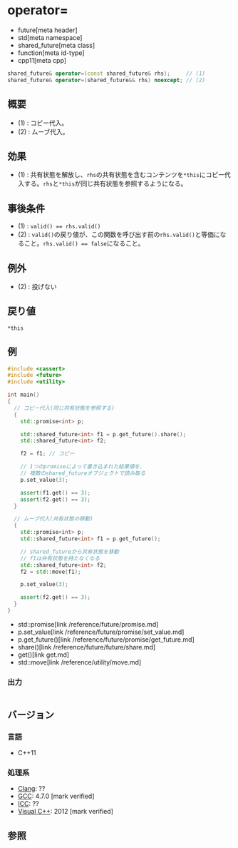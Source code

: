 # operator=
* future[meta header]
* std[meta namespace]
* shared_future[meta class]
* function[meta id-type]
* cpp11[meta cpp]

```cpp
shared_future& operator=(const shared_future& rhs);     // (1)
shared_future& operator=(shared_future&& rhs) noexcept; // (2)
```

## 概要
- (1) : コピー代入。
- (2) : ムーブ代入。


## 効果
- (1) : 共有状態を解放し、`rhs`の共有状態を含むコンテンツを`*this`にコピー代入する。`rhs`と`*this`が同じ共有状態を参照するようになる。


## 事後条件
- (1) : `valid() == rhs.valid()`
- (2) : `valid()`の戻り値が、この関数を呼び出す前の`rhs.valid()`と等価になること。`rhs.valid() == false`になること。


## 例外
- (2) : 投げない


## 戻り値
`*this`


## 例
```cpp example
#include <cassert>
#include <future>
#include <utility>

int main()
{
  // コピー代入(同じ共有状態を参照する)
  {
    std::promise<int> p;

    std::shared_future<int> f1 = p.get_future().share();
    std::shared_future<int> f2;

    f2 = f1; // コピー

    // 1つのpromiseによって書き込まれた結果値を、
    // 複数のshared_futureオブジェクトで読み取る
    p.set_value(3);

    assert(f1.get() == 3);
    assert(f2.get() == 3);
  }

  // ムーブ代入(共有状態の移動)
  {
    std::promise<int> p;
    std::shared_future<int> f1 = p.get_future();

    // shared_futureから共有状態を移動
    // f1は共有状態を持たなくなる
    std::shared_future<int> f2;
    f2 = std::move(f1);

    p.set_value(3);

    assert(f2.get() == 3);
  }
}
```
* std::promise[link /reference/future/promise.md]
* p.set_value[link /reference/future/promise/set_value.md]
* p.get_future()[link /reference/future/promise/get_future.md]
* share()[link /reference/future/future/share.md]
* get()[link get.md]
* std::move[link /reference/utility/move.md]

### 出力
```
```

## バージョン
### 言語
- C++11

### 処理系
- [Clang](/implementation.md#clang): ??
- [GCC](/implementation.md#gcc): 4.7.0 [mark verified]
- [ICC](/implementation.md#icc): ??
- [Visual C++](/implementation.md#visual_cpp): 2012 [mark verified]


## 参照
